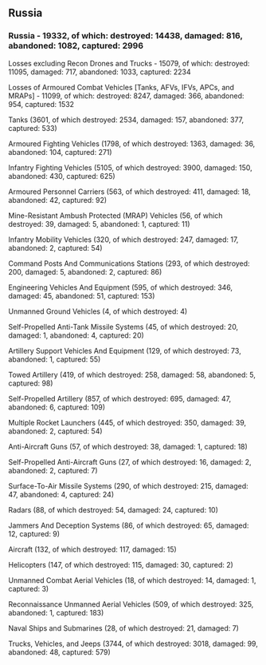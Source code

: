 
 
 ## Russia
 
 ### Russia - 19332, of which: destroyed: 14438, damaged: 816, abandoned: 1082, captured: 2996

 Losses excluding Recon Drones and Trucks - 15079, of which: destroyed: 11095, damaged: 717, abandoned: 1033, captured: 2234

 Losses of Armoured Combat Vehicles [Tanks, AFVs, IFVs, APCs, and MRAPs] - 11099, of which: destroyed: 8247, damaged: 366, abandoned: 954, captured: 1532

 

 

 Tanks (3601, of which destroyed: 2534, damaged: 157, abandoned: 377, captured: 533)

 Armoured Fighting Vehicles (1798, of which destroyed: 1363, damaged: 36, abandoned: 104, captured: 271)

 Infantry Fighting Vehicles (5105, of which destroyed: 3900, damaged: 150, abandoned: 430, captured: 625)

 Armoured Personnel Carriers (563, of which destroyed: 411, damaged: 18, abandoned: 42, captured: 92)

 Mine-Resistant Ambush Protected (MRAP) Vehicles (56, of which destroyed: 39, damaged: 5, abandoned: 1, captured: 11)

 Infantry Mobility Vehicles (320, of which destroyed: 247, damaged: 17, abandoned: 2, captured: 54)

 Command Posts And Communications Stations (293, of which destroyed: 200, damaged: 5, abandoned: 2, captured: 86)

 Engineering Vehicles And Equipment (595, of which destroyed: 346, damaged: 45, abandoned: 51, captured: 153)

 Unmanned Ground Vehicles (4, of which destroyed: 4)

 Self-Propelled Anti-Tank Missile Systems (45, of which destroyed: 20, damaged: 1, abandoned: 4, captured: 20)

 Artillery Support Vehicles And Equipment (129, of which destroyed: 73, abandoned: 1, captured: 55)

 Towed Artillery (419, of which destroyed: 258, damaged: 58, abandoned: 5, captured: 98)

 Self-Propelled Artillery (857, of which destroyed: 695, damaged: 47, abandoned: 6, captured: 109)

 Multiple Rocket Launchers (445, of which destroyed: 350, damaged: 39, abandoned: 2, captured: 54)

 Anti-Aircraft Guns (57, of which destroyed: 38, damaged: 1, captured: 18)

 Self-Propelled Anti-Aircraft Guns (27, of which destroyed: 16, damaged: 2, abandoned: 2, captured: 7)

 Surface-To-Air Missile Systems (290, of which destroyed: 215, damaged: 47, abandoned: 4, captured: 24)

 Radars (88, of which destroyed: 54, damaged: 24, captured: 10)

 Jammers And Deception Systems (86, of which destroyed: 65, damaged: 12, captured: 9)

 Aircraft (132, of which destroyed: 117, damaged: 15)

 Helicopters (147, of which destroyed: 115, damaged: 30, captured: 2)

 Unmanned Combat Aerial Vehicles (18, of which destroyed: 14, damaged: 1, captured: 3)

 Reconnaissance Unmanned Aerial Vehicles (509, of which destroyed: 325, abandoned: 1, captured: 183)

 Naval Ships and Submarines (28, of which destroyed: 21, damaged: 7)

 Trucks, Vehicles, and Jeeps (3744, of which destroyed: 3018, damaged: 99, abandoned: 48, captured: 579)

